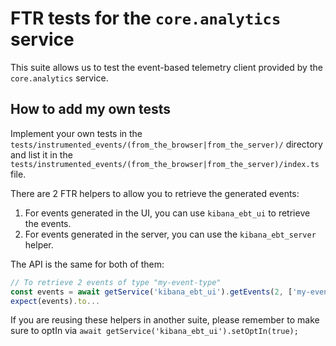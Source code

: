 # FTR tests for the `core.analytics` service

This suite allows us to test the event-based telemetry client provided by the `core.analytics` service.

## How to add my own tests

Implement your own tests in the `tests/instrumented_events/(from_the_browser|from_the_server)/` directory and list it in the `tests/instrumented_events/(from_the_browser|from_the_server)/index.ts` file.

There are 2 FTR helpers to allow you to retrieve the generated events:

1. For events generated in the UI, you can use `kibana_ebt_ui` to retrieve the events.
2. For events generated in the server, you can use the `kibana_ebt_server` helper.

The API is the same for both of them:
```typescript
// To retrieve 2 events of type "my-event-type"
const events = await getService('kibana_ebt_ui').getEvents(2, ['my-event-type']);
expect(events).to...
```

If you are reusing these helpers in another suite, please remember to make sure to optIn via `await getService('kibana_ebt_ui').setOptIn(true);`